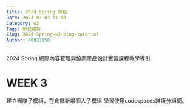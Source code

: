 ```yaml
---
Title: 2024 Spring 課程
Date: 2024-03-03 11:00
Category: w3
Tags: 網誌編寫
Slug: 2024-Spring-w3-blog-tutorial
Author: 40923150
---
```


2024 Spring 網際內容管理與協同產品設計實習課程教學導引.

<!-- PELICAN_END_SUMMARY -->

# WEEK 3
建立團隊子模組，在倉儲新增個人子模組
學習使用codespaces維護分組網。